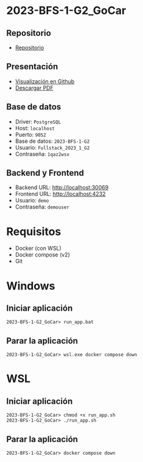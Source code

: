 # 2023-BFS-1-G2_GoCar
## Repositorio
* [Repositorio](https://github.com/CampusDual/2023-BFS-1-G2_GoCar)
## Presentación
* [Visualización en Github](https://github.com/CampusDual/2023-BFS-1-G2_GoCar/blob/Sprint5_Gocar/GOCAR_DEMODAY.pdf)
* [Descargar PDF](https://raw.github.com/CampusDual/2023-BFS-1-G2_GoCar/Sprint5_Gocar/GOCAR_DEMODAY.pdf)
## Base de datos
* Driver: `PostgreSQL`
* Host: `localhost`
* Puerto: `9052`
* Base de datos: `2023-BFS-1-G2`
* Usuario: `Fullstack_2023_1_G2`
* Contraseña: `1qaz2wsx`
## Backend y Frontend
* Backend URL: [http://localhost:30069](http://localhost:30069)
* Frontend URL: [http://localhost:4232](http://localhost:4232)
* Usuario: `demo`
* Contraseña: `demouser`

# Requisitos
* Docker (con WSL)
* Docker compose (v2)
* Git

# Windows
## Iniciar aplicación
```
2023-BFS-1-G2_GoCar> run_app.bat
```
## Parar la aplicación
```
2023-BFS-1-G2_GoCar> wsl.exe docker compose down
```

# WSL
## Iniciar aplicación
```
2023-BFS-1-G2_GoCar> chmod +x run_app.sh
2023-BFS-1-G2_GoCar> ./run_app.sh
```
## Parar la aplicación
```
2023-BFS-1-G2_GoCar> docker compose down
```
